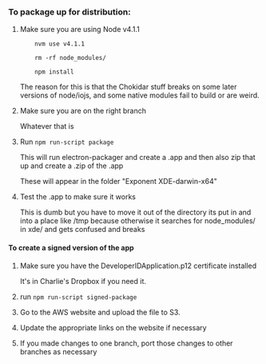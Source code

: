### To package up for distribution:

1. Make sure you are using Node v4.1.1

    ```
        nvm use v4.1.1

        rm -rf node_modules/

        npm install
    ```

    The reason for this is that the Chokidar stuff breaks on some later
    versions of node/iojs, and some native modules fail to build or are weird.

2. Make sure you are on the right branch

    Whatever that is

3. Run `npm run-script package`

    This will run electron-packager and create a .app and then also zip that up
    and create a .zip of the .app

    These will appear in the folder "Exponent XDE-darwin-x64"

4. Test the .app to make sure it works

    This is dumb but you have to move it out of the directory its put in and into
    a place like /tmp because otherwise it searches for node_modules/ in xde/
    and gets confused and breaks

#### To create a signed version of the app

1. Make sure you have the DeveloperIDApplication.p12 certificate installed

    It's in Charlie's Dropbox if you need it.

2. run `npm run-script signed-package`

3. Go to the AWS website and upload the file to S3.

4. Update the appropriate links on the website if necessary

7. If you made changes to one branch, port those changes to other branches as necessary
